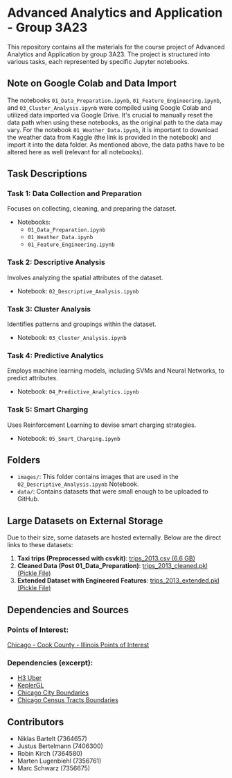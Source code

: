 # Advanced Analytics and Application - Group 3A23

This repository contains all the materials for the course project of Advanced Analytics and Application by group 3A23. The project is structured into various tasks, each represented by specific Jupyter notebooks.

## Note on Google Colab and Data Import
The notebooks `01_Data_Preparation.ipynb`, `01_Feature_Engineering.ipynb`, and `03_Cluster_Analysis.ipynb` were compiled using Google Colab and utilized data imported via Google Drive. It's crucial to manually reset the data path when using these notebooks, as the original path to the data may vary.
For the notebook `01_Weather_Data.ipynb`, it is important to download the weather data from Kaggle (the link is provided in the notebook) and import it into the data folder. As mentioned above, the data paths have to be altered here as well (relevant for all notebooks). 

## Task Descriptions

### Task 1: Data Collection and Preparation
Focuses on collecting, cleaning, and preparing the dataset.
- Notebooks:
  - `01_Data_Preparation.ipynb`
  - `01_Weather_Data.ipynb`
  - `01_Feature_Engineering.ipynb`

### Task 2: Descriptive Analysis
Involves analyzing the spatial attributes of the dataset.
- Notebook: `02_Descriptive_Analysis.ipynb`

### Task 3: Cluster Analysis
Identifies patterns and groupings within the dataset.
- Notebook: `03_Cluster_Analysis.ipynb`

### Task 4: Predictive Analytics
Employs machine learning models, including SVMs and Neural Networks, to predict attributes.
- Notebook: `04_Predictive_Analytics.ipynb`

### Task 5: Smart Charging
Uses Reinforcement Learning to devise smart charging strategies.
- Notebook: `05_Smart_Charging.ipynb`

## Folders

- `images/`: This folder contains images that are used in the `02_Descriptive_Analysis.ipynb` Notebook.
- `data/`: Contains datasets that were small enough to be uploaded to GitHub.

## Large Datasets on External Storage

Due to their size, some datasets are hosted externally. Below are the direct links to these datasets:

1. **Taxi trips (Preprocessed with csvkit)**: [trips_2013.csv (6.6 GB)](https://uni-koeln.sciebo.de/s/oLHNxKNQonYZ0ni)
2. **Cleaned Data (Post 01_Data_Preparation)**: [trips_2013_cleaned.pkl (Pickle File)](https://drive.google.com/file/d/1-JKoPDeOQlPEEdPcv1KjuLVnOWvAa8b6/view?usp=drive_link)
3. **Extended Dataset with Engineered Features**: [trips_2013_extended.pkl (Pickle File)](https://drive.google.com/file/d/1ErAVEImiATQ3rbXSj5wrbPjT0ouyKseg/view?usp=drive_link)

## Dependencies and Sources

### Points of Interest:

[Chicago - Cook County - Illinois Points of Interest](https://mygeodata.cloud/data/download/osm/points-of-interest/united-states-of-america--illinois/cook-county/chicago)

### Dependencies (excerpt):

- [H3 Uber](https://h3geo.org/)
- [KeplerGL](https://kepler.gl/)
- [Chicago City Boundaries](https://data.cityofchicago.org/Facilities-Geographic-Boundaries/Boundaries-City/ewy2-6yfk)
- [Chicago Census Tracts Boundaries](https://data.cityofchicago.org/Facilities-Geographic-Boundaries/Boundaries-Census-Tracts-2010/5jrd-6zik)

## Contributors
- Niklas Bartelt (7364657)
- Justus Bertelmann (7406300)
- Robin Kirch (7364580)
- Marten Lugenbiehl (7356761)
- Marc Schwarz (7356675)
